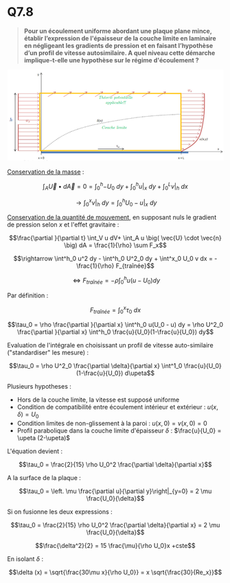 # Q7.8

> **Pour un écoulement uniforme abordant une plaque plane mince, établir l’expression de l'épaisseur de la couche limite en laminaire en négligeant les gradients de pression et en faisant l’hypothèse d’un profil de vitesse autosimilaire. A quel niveau cette démarche implique-t-elle une hypothèse sur le régime d'écoulement ?**

![](attachments/Pasted%20image%2020230524151341.png)

[Conservation de la masse](../Notion/Conservation%20de%20la%20masse.md) :

$$\int_A{\vec U \bullet d\vec A} = 0 = \int_0^h{-U_0 \ dy} + \int_0^h{u|_x \ dy} + \int_0^L{v|_h \ dx}$$

$$\rightarrow \int_0^x{v|_h \ dy} = \int_0^h{U_0 - u|_x \ dy}$$

[Conservation de la quantité de mouvement](../Notion/Conservation%20de%20la%20quantité%20de%20mouvement.md), en supposant nuls le gradient de pression selon $x$ et l'effet gravitaire :

$$\frac{\partial }{\partial t} \int_V u dV+ \int_A u \big( \vec{U} \cdot \vec{n} \big) dA = \frac{1}{\rho} \sum F_x$$

$$\rightarrow \int^h_0 u^2 dy - \int^h_0 U^2_0 dy + \int^x_0 U_0 v dx = -\frac{1}{\rho} F_{traînée}$$

$$\Leftrightarrow F_{traînée} = -\rho \int^h_0 u(u-U_0)dy$$

Par définition :

$$F_{traînée} = \int^x_0 \tau_0 \ dx$$

$$\tau_0 = \rho \frac{\partial }{\partial x} \int^h_0 u(U_0 - u) dy = \rho U^2_0 \frac{\partial }{\partial x} \int^h_0 \frac{u}{U_0}(1-\frac{u}{U_0}) dy$$

Evaluation de l'intégrale en choisissant un profil de vitesse auto-similaire ("standardiser" les mesure) :

$$\tau_0 = \rho U^2_0 \frac{\partial \delta}{\partial x} \int^1_0 \frac{u}{U_0}(1-\frac{u}{U_0}) d\upeta$$

Plusieurs hypotheses :
- Hors de la couche limite, la vitesse est supposé uniforme
- Condition de compatibilité entre écoulement intérieur et extérieur : $u(x,\delta) = U_0$
- Condition limites de non-glissement à la paroi : $u(x,0)=v(x,0) = 0$
- Profil parabolique dans la couche limite d'épaisseur $\delta$ : $\frac{u}{U_0} = \upeta (2-\upeta)$

L'équation devient :

$$\tau_0 = \frac{2}{15} \rho U_0^2 \frac{\partial \delta}{\partial x}$$

A la surface de la plaque : 

$$\tau_0 = \left. \mu \frac{\partial u}{\partial y}\right|_{y=0} = 2 \mu \frac{U_0}{\delta}$$

Si on fusionne les deux expressions :

$$\tau_0 = \frac{2}{15} \rho U_0^2 \frac{\partial \delta}{\partial x} = 2 \mu \frac{U_0}{\delta}$$

$$\frac{\delta^2}{2} = 15 \frac{\mu}{\rho U_0}x +cste$$

En isolant $\delta$ :

$$\delta (x) = \sqrt{\frac{30\mu x}{\rho U_0}} = x \sqrt{\frac{30}{Re_x}}$$
